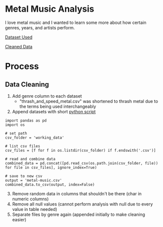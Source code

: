 # Metal Music Analysis

I love metal music and I wanted to learn some more about how certain genres, years, and artists perform.

[Dataset Used](https://www.kaggle.com/datasets/patkle/metal-music-ratings-and-review-counts-from-amazon/data)


[Cleaned Data](data/cleaned_data/metal-music-cleaned.csv)

# Process

## Data Cleaning

1. Add genre column to each dataset
    - "thrash_and_speed_metal.csv" was shortened to thrash metal due to the terms being used interchangeably
2. Append datasets with short [python script](working_files/append_csv.py)

```
import pandas as pd
import os

# set path
csv_folder = 'working_data'

# list csv files
csv_files = [f for f in os.listdir(csv_folder) if f.endswith('.csv')]

# read and combine data
combined_data = pd.concat([pd.read_csv(os.path.join(csv_folder, file)) for file in csv_files], ignore_index=True)

# save to new csv
output = 'metal-music.csv'
combined_data.to_csv(output, index=False)
```

3. Remove random data in columns that shouldn't be there (char in numeric columns)
4. Remove all null values (cannot perform analysis with null due to every value in table needed)
5. Separate files by genre again (appended initially to make cleaning easier)